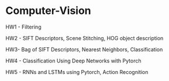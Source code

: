 # Computer-Vision

HW1 - Filtering 

HW2 - SIFT Descriptors, Scene Stitching, HOG object description

HW3- Bag of SIFT Descriptors, Nearest Neighbors, Classification

HW4 - Classification Using Deep Networks with Pytorch

HW5 - RNNs and LSTMs using Pytorch, Action Recognition

